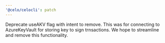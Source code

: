 ```yaml
---
'@celo/celocli': patch
---
```


Deprecate useAKV flag with intent to remove. This was for connecting to AzureKeyVault for storing key to sign trnsactions. We hope to streamline and remove this functionality.  


